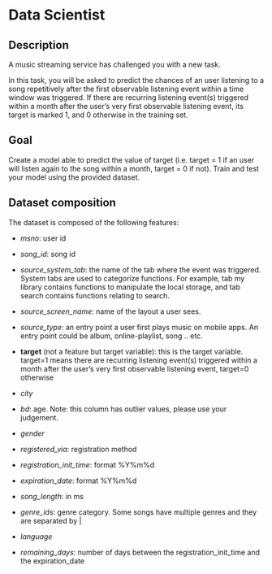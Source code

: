 # Data Scientist

## Description

A music streaming service has challenged you with a new task.

In this task, you will be asked to predict the chances of an user listening to a song repetitively after the first observable listening event within a time window was triggered. If there are recurring listening event(s) triggered within a month after the user’s very first observable listening event, its target is marked 1, and 0 otherwise in the training set.

## Goal

Create a model able to predict the value of target (i.e. target = 1 if an user will listen again to the song within a month, target = 0 if not). Train and test your model using the provided dataset.

## Dataset composition

The dataset is composed of the following features: 

* *msno*: user id

* *song_id*: song id

* *source_system_tab*: the name of the tab where the event was triggered. System tabs are used to categorize functions. For example, tab my library contains functions to manipulate the local storage, and tab search contains functions relating to search.

* *source_screen_name*: name of the layout a user sees.

* *source_type*: an entry point a user first plays music on mobile apps. An entry point could be album, online-playlist, song .. etc.

* **target** (not a feature but target variable): this is the target variable. target=1 means there are recurring listening event(s) triggered within a month after the user’s very first observable listening event, target=0 otherwise

* *city*

* *bd*: age. Note: this column has outlier values, please use your judgement.

* *gender*

* *registered_via*: registration method

* *registration_init_time*: format %Y%m%d

* *expiration_date*: format %Y%m%d

* *song_length*: in ms

* *genre_ids*: genre category. Some songs have multiple genres and they are separated by |

* *language*

* *remaining_days*: number of days between the registration_init_time and the expiration_date
